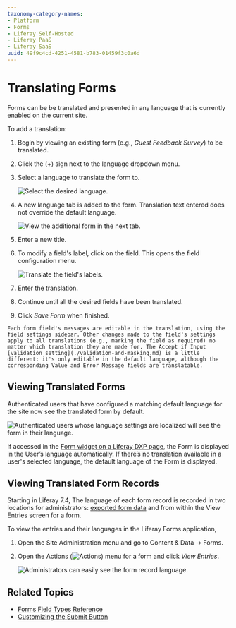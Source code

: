 ```yaml
---
taxonomy-category-names:
- Platform
- Forms
- Liferay Self-Hosted
- Liferay PaaS
- Liferay SaaS
uuid: 49f9c4cd-4251-4581-b783-01459f3c0a6d
---
```

# Translating Forms

Forms can be be translated and presented in any language that is currently enabled on the current site.

To add a translation:

1. Begin by viewing an existing form (e.g., _Guest Feedback Survey_) to be translated.
1. Click the (+) sign next to the language dropdown menu.
1. Select a language to translate the form to.

    ![Select the desired language.](./translating-forms/images/01.png)

1. A new language tab is added to the form. Translation text entered does not override the default language.

    ![View the additional form in the next tab.](./translating-forms/images/03.png)

1. Enter a new title.
1. To modify a field's label, click on the field. This opens the field configuration menu.

    ![Translate the field's labels.](./translating-forms/images/02.png)

1. Enter the translation.
1. Continue until all the desired fields have been translated.
1. Click _Save Form_ when finished.

```{note}
Each form field's messages are editable in the translation, using the field settings sidebar. Other changes made to the field's settings apply to all translations (e.g., marking the field as required) no matter which translation they are made for. The Accept if Input [validation setting](./validation-and-masking.md) is a little different: it's only editable in the default language, although the corresponding Value and Error Message fields are translatable.
```

## Viewing Translated Forms

Authenticated users that have configured a matching default language for the site now see the translated form by default.

![Authenticated users whose language settings are localized will see the form in their language.](./translating-forms/images/04.png)

If accessed in the [Form widget on a Liferay DXP page](../sharing-forms-and-managing-submissions/sharing-forms.md), the Form is displayed in the User’s language automatically. If there’s no translation available in a user's selected language, the default language of the Form is displayed.

## Viewing Translated Form Records

Starting in Liferay 7.4, The language of each form record is recorded in two locations for administrators: [exported form data](exporting-and-importing-forms.md) and from within the View Entries screen for a form.

To view the entries and their languages in the Liferay Forms application,

1. Open the Site Administration menu and go to Content & Data &rarr; Forms.
1. Open the Actions (![Actions](../../../images/icon-actions.png)) menu for a form and click _View Entries_.

   ![Administrators can easily see the form record language.](./translating-forms/images/05.png)

## Related Topics

* [Forms Field Types Reference](./forms-field-types-reference.md)
* [Customizing the Submit Button](./customizing-the-submit-button.md)
